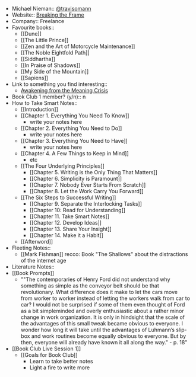 - Michael Nieman:: [@travisomann](https://twitter.com/Travisomann)
- Website:: [Breaking the Frame](www.breakingtheframe.org)
- Company:: Freelance
- Favourite books:: 
    - [[Dune]]
    - [[The Little Prince]]
    - [[Zen and the Art of Motorcycle Maintenance]]
    - [[The Noble Eightfold Path]]
    - [[Siddhartha]]
    - [[In Praise of Shadows]]
    - [[My Side of the Mountain]]
    - [[Sapiens]]
- Link to something you find interesting::
    - [Awakening from the Meaning Crisis](https://www.youtube.com/playlist?list=PLND1JCRq8Vuh3f0P5qjrSdb5eC1ZfZwWJ)
- Book Club 1 member? (y/n):: n
- How to Take Smart Notes::
    - [[Introduction]]
    - [[Chapter 1. Everything You Need To Know]]
        - write your notes here 
    - [[Chapter 2. Everything You Need to Do]]
        - write your notes here 
    - [[Chapter 3. Everything You Need to Have]]
        - write your notes here 
    - [[Chapter 4. A Few Things to Keep in Mind]]
        - etc 
    - [[The Four Underlying Principles]]
        - [[Chapter 5. Writing is the Only Thing That Matters]]
        - [[Chapter 6. Simplicity is Paramount]]
        - [[Chapter 7. Nobody Ever Starts From Scratch]]
        - [[Chapter 8. Let the Work Carry You Forward]]
    - [[The Six Steps to Successful Writing]]
        - [[Chapter 9. Separate the Interlocking Tasks]]
        - [[Chapter 10: Read for Understanding]]
        - [[Chapter 11. Take Smart Notes]]
        - [[Chapter 12. Develop Ideas]]  
        - [[Chapter 13. Share Your Insight]]
        - [[Chapter 14. Make it a Habit]]
    - [[Afterword]]
- Fleeting Notes:: 
    - [[Mark Fishman]] recco: Book "The Shallows" about the distractions of the internet age
- Literature Notes::
- [[Book Prompts]]
    - ""The contemporaries of Henry Ford did not understand why something as simple as the conveyor belt should be that revolutionary. What difference does it make to let the cars move from worker to worker instead of letting the workers walk from car to car? I would not be surprised if some of them even thought of Ford as a bit simpleminded and overly enthusiastic about a rather minor change in work organization. It is only in hindsight that the scale of the advantages of this small tweak became obvious to everyone. I wonder how long it will take until the advantages of Luhmann’s slip-box and work routines become equally obvious to everyone. But by then, everyone will already have known it all along the way." - p. 18"
- [[Book Club Live Session 1]]
    - [[Goals for Book Club]]
        - Learn to take better notes
        - Light a fire to write more
